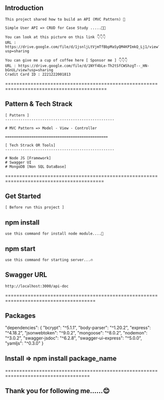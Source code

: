## Introduction

    This project shared how to build an API (MVC Pattern) 🚀
    
    Simple User API => CRUD for Case Study .....🧑‍🎓

    You can look at this picture on this link 👇👇👇
    URL : https://drive.google.com/file/d/1jsnljLtVjmTfBbpMaSyQM4KPImkQ_Lj1/view?usp=sharing

    You can give me a cup of coffee here [ Sponsor me ] 👇👇👇
    URL : https://drive.google.com/file/d/1NYf4bLe-Th2tSfCWShzgT--_HN-bGnUL/view?usp=sharing
    Cradit Card ID : 2221222001813 
    
==========================================================================================

## Pattern & Tech Strack

    [ Pattern ]
    --------------------------------------------------
    
    # MVC Pattern => Model - View - Controller
    
    ===============================================
    
    [ Tech Strack OR Tools]
    --------------------------------------------------
    
    # Node JS [Framework]
    # Swagger UI
    # MongoDB [Non SQL DataBase]
    
=========================================================================================

## Get Started
    [ Before run this project ]
## npm install
    use this command for install node module....🚀
## npm start
    use this command for starting server...🔥
## Swagger URL 
    http://localhost:3000/api-doc

======================================================================================

## Packages
  "dependencies": {
    "bcrypt": "^5.1.1",
    "body-parser": "^1.20.2",
    "express": "^4.18.2",
    "jsonwebtoken": "^9.0.2",
    "mongoose": "^8.0.2",
    "nodemon": "^3.0.2",
    "swagger-jsdoc": "^6.2.8",
    "swagger-ui-express": "^5.0.0",
    "yamljs": "^0.3.0"
  }
## Install => npm install package_name

====================================================================================
## Thank you for following me......😊
